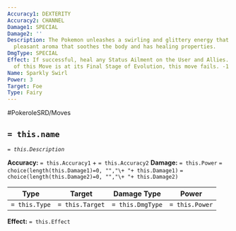 ```yaml
---
Accuracy1: DEXTERITY
Accuracy2: CHANNEL
Damage1: SPECIAL
Damage2: ''
Description: The Pokemon unleashes a swirling and glittery energy that releases a
  pleasant aroma that soothes the body and has healing properties.
DmgType: SPECIAL
Effect: If successful, heal any Status Ailment on the User and Allies. If the user
  of this Move is at its Final Stage of Evolution, this move fails. -1 Accuracy.
Name: Sparkly Swirl
Power: 3
Target: Foe
Type: Fairy
---
```


#PokeroleSRD/Moves

## `= this.name` 
*`= this.Description`*

**Accuracy:** `= this.Accuracy1` + `= this.Accuracy2`
**Damage:** `= this.Power` `= choice(length(this.Damage1)=0, "","\+ "+ this.Damage1)` `= choice(length(this.Damage2)=0, "","\+ "+ this.Damage2)`

| Type          | Target          | Damage Type          | Power          |
| ------------- | --------------- | ---------------- | -------------- |
| `= this.Type` | `= this.Target` | `= this.DmgType` | `= this.Power` | 

**Effect:** `= this.Effect`